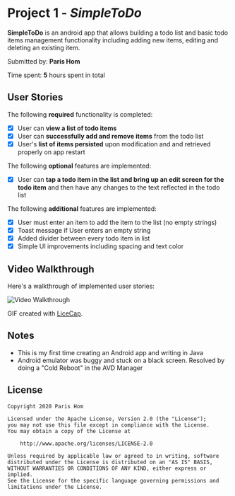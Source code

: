 # Project 1 - *SimpleToDo*

**SimpleToDo** is an android app that allows building a todo list and basic todo items management functionality including adding new items, editing and deleting an existing item.

Submitted by: **Paris Hom**

Time spent: **5** hours spent in total

## User Stories

The following **required** functionality is completed:

* [x] User can **view a list of todo items**
* [x] User can **successfully add and remove items** from the todo list
* [x] User's **list of items persisted** upon modification and and retrieved properly on app restart

The following **optional** features are implemented:

* [x] User can **tap a todo item in the list and bring up an edit screen for the todo item** and then have any changes to the text reflected in the todo list

The following **additional** features are implemented:

* [x] User must enter an item to add the item to the list (no empty strings)
* [x] Toast message if User enters an empty string
* [x] Added divider between every todo item in list
* [x] Simple UI improvements including spacing and text color

## Video Walkthrough

Here's a walkthrough of implemented user stories:

<img src='https://imgur.com/2sLpo73' title='Video Walkthrough' width='' alt='Video Walkthrough' />

GIF created with [LiceCap](http://www.cockos.com/licecap/).

## Notes

* This is my first time creating an Android app and writing in Java
* Android emulator was buggy and stuck on a black screen. Resolved by doing a "Cold Reboot" in the AVD Manager

## License

    Copyright 2020 Paris Hom

    Licensed under the Apache License, Version 2.0 (the "License");
    you may not use this file except in compliance with the License.
    You may obtain a copy of the License at

        http://www.apache.org/licenses/LICENSE-2.0

    Unless required by applicable law or agreed to in writing, software
    distributed under the License is distributed on an "AS IS" BASIS,
    WITHOUT WARRANTIES OR CONDITIONS OF ANY KIND, either express or implied.
    See the License for the specific language governing permissions and
    limitations under the License.

